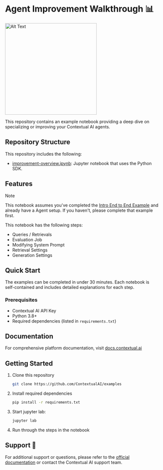 # Agent Improvement Walkthrough 📊

<img src="https://imagedelivery.net/Dr98IMl5gQ9tPkFM5JRcng/3e5f6fbd-9bc6-4aa1-368e-e8bb1d6ca100/Ultra" alt="Alt Text" width="300">

This repository contains an example notebook providing a deep dive on specializing or improving your Contextual AI agents.

## Repository Structure

This repository includes the following:
- [improvement-overview.ipynb](improvement-overview.ipynb): Jupyter notebook that uses the Python SDK.

## Features

> [!NOTE]  
> This notebook assumes you've completed the [Intro End to End Example](../01-intro-end-to-end/) and already have a Agent setup. If you haven't, please complete that example first.


This notebook has the following steps:
- Queries / Retrievals
- Evaluation Job
- Modifying System Prompt
- Retrieval Settings
- Generation Settings


## Quick Start

The examples can be completed in under 30 minutes. Each notebook is self-contained and includes detailed explanations for each step.

### Prerequisites

- Contextual AI API Key
- Python 3.8+
- Required dependencies (listed in `requirements.txt`)

## Documentation

For comprehensive platform documentation, visit [docs.contextual.ai](https://docs.contextual.ai/)

## Getting Started

1. Clone this repository

    ```bash
    git clone https://github.com/ContextualAI/examples
    ```

2. Install required dependencies

    ```bash
    pip install -r requirements.txt
    ```

3. Start jupyter lab:

    ```bash
    jupyter lab
    ```
4. Run through the steps in the notebook

## Support 🐛

For additional support or questions, please refer to the [official documentation](https://docs.contextual.ai/) or contact the Contextual AI support team.